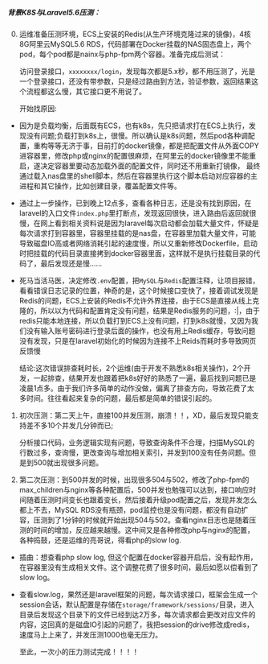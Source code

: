 ##### 背景K8S与Laravel5.6压测：

0. 运维准备压测环境，ECS上安装的Redis(从生产环境克隆过来的镜像)，4核8G阿里云MySQL5.6 RDS，代码部署在Docker挂载的NAS固态盘上，两个pod，每个pod都是nainx与php-fpm两个容器。准备完成后测试：

    访问登录接口，`xxxxxxxx/login`，发现每次都是5.x秒，都不用压测了，光是一个登录接口，还没有带参数，只是经过路由到方法，验证参数，返回结果这个流程都这么慢，其它接口更不用说了。

    开始找原因:
* 因为是负载均衡，后面既有ECS，也有k8s，先只把请求打在ECS上执行，发现没有问题;负载打到k8s上，很慢。所以确认是k8s问题，然后pod各种调配置，重构等等无济于事，目前打的docker镜像，都是把配置文件从外面COPY进容器里，修改php或nginx的配置很麻烦，在阿里云的docker镜像里不能重启，遂决定容器里要动态加载外面的配置文件，同时还不用重新打镜像，
最终通过载入nas盘里的shell脚本，然后在容器里执行这个脚本启动对应容器的主进程和其它操作，比如创建目录，覆盖配置文件等。

* 通过上一步操作，已到晚上12点多，查看各种日志，还是没有找到原因，在laravel的入口文件`index.php`里打断点，发现返回很快，进入路由后返回就很慢，在网上看到相关资料说是因为laravel每次启动都会加载大量文件，怀疑是每次请求打到容器里，容器里挂载的是nas盘，在容器里加载大量文件，可能导致磁盘IO高或者网络消耗引起的速度慢，所以又重新修改Dockerfile，启动时把挂载的代码目录直接拷到docker容器里面，这样就不是执行挂载目录的代码了，最后发现还是慢......

* 死马当活马医，决定修改`.env`配置，把`MySQL`与`Redis`配置注释，让项目报错，看看错误日志记录的位置，神奇的是，这个时候接口变快了，接着调试发现是Redis的问题，ECS上安装的Redis不允许外界连接，由于ECS是直接从线上克隆的，所以以为代码和配置肯定没有问题，结果是Redis服务的问题，:|，由于redis只能本地连接，所以负载打到ECS上没有问题，打到k8s就慢，又因为我们没有输入账号密码进行登录后面的操作，也没有用上Redis缓存，导致问题没有发现，只是在laravel初始化的时候因为连接不上Reids而耗时多导致网页反馈慢

    结论:这次错误排查耗时长，2个运维(由于开发不熟悉k8s相关操作)，2个开发，一起排查，结果开发也跟着把k8s好好的熟悉了一遍，最后找到问题已是凌晨1点多。由于我们许多简单的动作没做，偏离了排查方向，导致花费了太多时间。往往看起来复杂的问题，最后都是简单的错误引起的。

1. 初次压测：第二天上午，直接100并发压测，崩溃！！，XD，最后发现只能支持差不多10个并发几分钟而已;

    分析接口代码，业务逻辑实现有问题，导致查询条件不合理，扫描MySQL的行数过多，查询慢，更改查询与增加相关索引，并发到100没有任务问题。但是到500就出现很多问题。

2. 第二次压测：到500并发的时候，出现很多504与502，修改了php-fpm的max_children与nginx等各种配置后，500并发也勉强可以达到，接口响应时间随着压测时间变长也跟着变长，然后接着升级pod配置之后，发现并发怎么都上不去，MySQL RDS没有瓶颈，pod监控也是没有问题，都没有自动扩容，压测到了1分钟的时候就开始出现504与502。查看nginx日志也是随着压测的时间的增加，反应越来越慢。这中间又是各种修改php与nginx的配置，各种捣鼓，还是运维的亮哥说，得看php的slow log.

* 插曲：想查看php slow log, 但这个配置在docker容器开启后，没有起作用，在容器里没有生成相关文件。这个调整花费了很多时间，最后如愿以偿看到了slow
log。

* 查看slow.log，果然还是laravel框架的问题，每次请求接口，框架会生成一个session会话，默认配置是存储在`storage/framework/sessions/`目录，进入目录后发现这个目录下的文件已经到达2万多，每次请求都会更改对应文件的内容，这回真的是磁盘IO引起的问题了，我把session的drive修改成redis，速度马上上来了，并发压测1000也毫无压力。

    至此，一次小的压力测试完成！！！！
